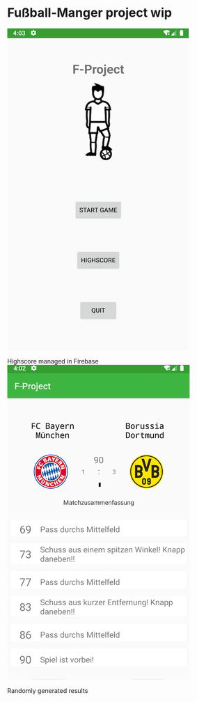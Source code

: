 # Fußball-Manger project wip

![Screenshot](mm_pic.png)

Highscore managed in Firebase
![Screenshot](play_pic.png)

Randomly generated results
